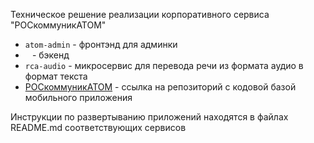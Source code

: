 Техническое решение реализации корпоративного сервиса "РОСкоммуникАТОМ"

- `atom-admin` - фронтэнд для админки
- ` ` - бэкенд
- `rca-audio` - микросервис для перевода речи из формата аудио в формат текста
- [РОСкоммуникАТОМ](www.google.com) - ссылка на репозиторий с кодовой базой мобильного приложения

Инструкции по развертыванию приложений находятся в файлах README.md соответствующих сервисов